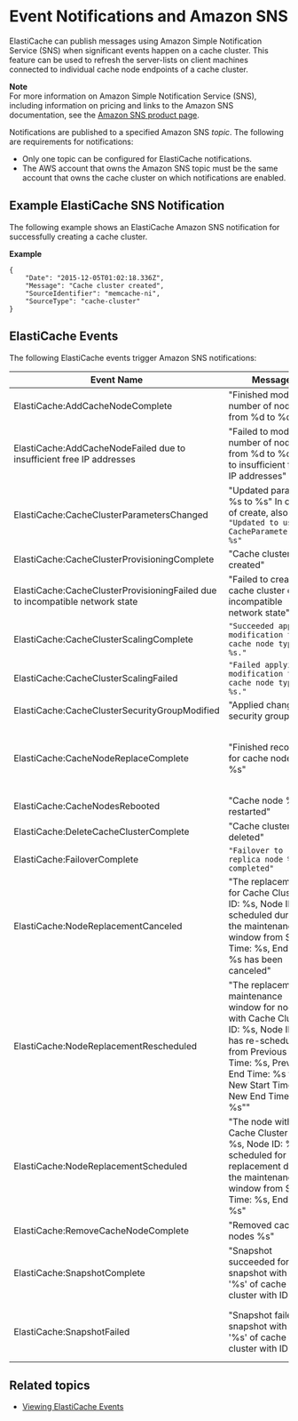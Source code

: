 # Event Notifications and Amazon SNS<a name="ElastiCacheSNS"></a>

ElastiCache can publish messages using Amazon Simple Notification Service \(SNS\) when significant events happen on a cache cluster\. This feature can be used to refresh the server\-lists on client machines connected to individual cache node endpoints of a cache cluster\.

**Note**  
For more information on Amazon Simple Notification Service \(SNS\), including information on pricing and links to the Amazon SNS documentation, see the [Amazon SNS product page](https://aws.amazon.com/sns)\.

Notifications are published to a specified Amazon SNS *topic*\. The following are requirements for notifications:
+ Only one topic can be configured for ElastiCache notifications\.
+ The AWS account that owns the Amazon SNS topic must be the same account that owns the cache cluster on which notifications are enabled\.

## Example ElastiCache SNS Notification<a name="ElastiCache.SNS.Sample"></a>

The following example shows an ElastiCache Amazon SNS notification for successfully creating a cache cluster\.

**Example**  

```
{
    "Date": "2015-12-05T01:02:18.336Z",
    "Message": "Cache cluster created",
    "SourceIdentifier": "memcache-ni",
    "SourceType": "cache-cluster"
}
```

## ElastiCache Events<a name="ElastiCacheSNS.Events"></a>

The following ElastiCache events trigger Amazon SNS notifications:


| Event Name | Message | Description | 
| --- | --- | --- | 
|  ElastiCache:AddCacheNodeComplete  |  "Finished modifying number of nodes from %d to %d"  |  A cache node has been added to the cache cluster and is ready for use\.  | 
|  ElastiCache:AddCacheNodeFailed due to insufficient free IP addresses  |  "Failed to modify number of nodes from %d to %d due to insufficient free IP addresses"  |  A cache node could not be added because there are not enough available IP addresses\.  | 
|  ElastiCache:CacheClusterParametersChanged  |  "Updated parameter %s to %s" In case of create, also send `"Updated to use a CacheParameterGroup %s"`  |  One or more cache cluster parameters have been changed\.  | 
|  ElastiCache:CacheClusterProvisioningComplete  |  "Cache cluster created"  |  The provisioning of a cache cluster is completed, and the cache nodes in the cache cluster are ready to use\.  | 
|  ElastiCache:CacheClusterProvisioningFailed due to incompatible network state  |  "Failed to create the cache cluster due to incompatible network state"  |  An attempt was made to launch a new cache cluster into a nonexistent virtual private cloud \(VPC\)\.  | 
| ElastiCache:CacheClusterScalingComplete  | `"Succeeded applying modification to cache node type to %s."` | : Scale up for cache\-cluster completed successfully\. | 
| ElastiCache:CacheClusterScalingFailed | `"Failed applying modification to cache node type to %s."` | Scale\-up operation on cache\-cluster failed\.  | 
|  ElastiCache:CacheClusterSecurityGroupModified  |  "Applied change to security group"  |  One of the following events has occurred: [\[See the AWS documentation website for more details\]](http://docs.aws.amazon.com/AmazonElastiCache/latest/red-ug/ElastiCacheSNS.html)  | 
|  ElastiCache:CacheNodeReplaceComplete  |  "Finished recovery for cache nodes %s"  |  ElastiCache has detected that the host running a cache node is degraded or unreachable and has completed replacing the cache node\.  The DNS entry for the replaced cache node is not changed\.  In most instances, you do not need to refresh the server\-list for your clients when this event occurs\. However, some cache client libraries may stop using the cache node even after ElastiCache has replaced the cache node; in this case, the application should refresh the server\-list when this event occurs\.  | 
|  ElastiCache:CacheNodesRebooted  |  "Cache node %s restarted"  |  One or more cache nodes has been rebooted\. Message \(Memcached\): `"Cache node %s shutdown"` Then a second message: `"Cache node %s restarted"`  | 
|  ElastiCache:DeleteCacheClusterComplete  |  "Cache cluster deleted"  |  The deletion of a cache cluster and all associated cache nodes has completed\.  | 
| ElastiCache:FailoverComplete | `"Failover to replica node %s completed"` | Failover over to a replica node was successful\. | 
|  ElastiCache:NodeReplacementCanceled  |  "The replacement for Cache Cluster ID: %s, Node ID: %s scheduled during the maintenance window from Start Time: %s, End Time: %s has been canceled"  |  A node in your cluster that was scheduled for replacement is no longer scheduled for replacement\.   | 
|  ElastiCache:NodeReplacementRescheduled  |  "The replacement in maintenance window for node with Cache Cluster ID: %s, Node ID: %s has re\-scheduled from Previous Start Time: %s, Previous End Time: %s to New Start Time: %s, New End Time: %s""  |  A node in your cluster previously scheduled for replacement has been rescheduled for replacement during the new window described in the notification\.  For information on what actions you can take, see [Replacing Nodes](CacheNodes.NodeReplacement.md)\.  | 
|  ElastiCache:NodeReplacementScheduled  |  "The node with Cache Cluster ID: %s, Node ID: %s is scheduled for replacement during the maintenance window from Start Time: %s, End Time: %s"  |  A node in your cluster is scheduled for replacement during the window described in the notification\.  For information on what actions you can take, see [Replacing Nodes](CacheNodes.NodeReplacement.md)\.  | 
|  ElastiCache:RemoveCacheNodeComplete  |  "Removed cache nodes %s"  |  A cache node has been removed from the cache cluster\.  | 
|  ElastiCache:SnapshotComplete  |  "Snapshot succeeded for snapshot with ID '%s' of cache cluster with ID '%s'"  |  A cache snapshot has completed successfully\.  | 
|  ElastiCache:SnapshotFailed  |  "Snapshot failed for snapshot with ID '%s' of cache cluster with ID '%s'"  |  A cache snapshot has failed\. See the cluster’s cache events for more a detailed cause\. If you describe the snapshot, see [https://docs.aws.amazon.com/AmazonElastiCache/latest/APIReference/API_DescribeSnapshots.html](https://docs.aws.amazon.com/AmazonElastiCache/latest/APIReference/API_DescribeSnapshots.html), the status will be `failed`\.  | 

## Related topics<a name="ElastiCacheSNS.SeeAlso"></a>
+ [Viewing ElastiCache Events](ECEvents.Viewing.md)